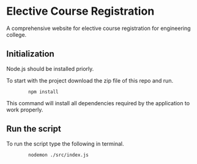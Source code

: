 # Elective Course Registration

A comprehensive website for elective course registration for engineering college.

## Initialization

Node.js should be installed priorly.


To start with the project download the zip file of this repo and run.

            npm install 

This command will install all dependencies required by the application to work properly.

## Run the script

To run the script type the following in terminal.

            nodemon ./src/index.js

